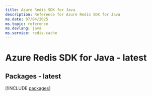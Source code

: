 ```yaml
---
title: Azure Redis SDK for Java
description: Reference for Azure Redis SDK for Java
ms.date: 07/04/2025
ms.topic: reference
ms.devlang: java
ms.service: redis-cache
---
```

# Azure Redis SDK for Java - latest
## Packages - latest
[!INCLUDE [packages](redis-index.md)]